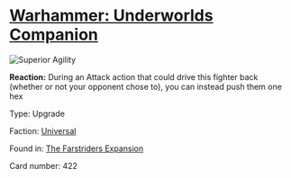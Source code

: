 # [Warhammer: Underworlds Companion](https://guidokessels.github.io/wh-underworlds)

  

![Superior Agility](https://warhammerunderworlds.com/wp-content/uploads/sites/6/2018/03/422_ENG.png)

<b>Reaction:</b> During an Attack action that could drive this fighter back (whether or not your opponent chose to), you can instead push them one hex

Type: Upgrade

Faction: [Universal](https://guidokessels.github.io/wh-underworlds/factions/universal)

Found in: [The Farstriders Expansion](https://guidokessels.github.io/wh-underworlds/locations/the-farstriders-expansion)

Card number: 422

